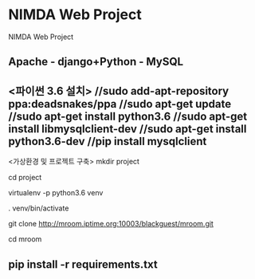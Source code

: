 # NIMDA Web Project
NIMDA Web Project

Apache - django+Python - MySQL
----------------------------------------------------
<파이썬 3.6 설치>
//sudo add-apt-repository ppa:deadsnakes/ppa
//sudo apt-get update
//sudo apt-get install python3.6
//sudo apt-get install libmysqlclient-dev 
//sudo apt-get install python3.6-dev
//pip install mysqlclient
----------------------------------------------------
<가상환경 및 프로젝트 구축>
mkdir project

cd project

virtualenv -p python3.6 venv

. venv/bin/activate

git clone http://mroom.iptime.org:10003/blackguest/mroom.git

cd mroom

pip install -r requirements.txt
----------------------------------------------------
